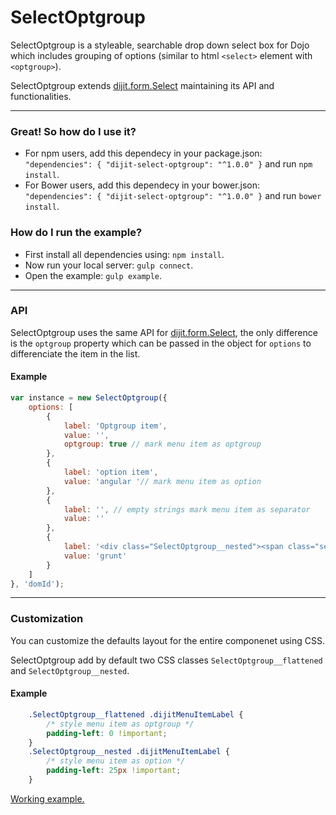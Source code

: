 ﻿# SelectOptgroup

SelectOptgroup is a styleable, searchable drop down select box for Dojo which includes grouping of options (similar to html `<select>` element with `<optgroup>`).

SelectOptgroup extends [dijit.form.Select](http://dojotoolkit.org/reference-guide/1.10/dijit/form/Select.html) maintaining its API and functionalities.


---

### Great! So how do I use it?
- For npm users, add this dependecy in your package.json: `"dependencies": { "dijit-select-optgroup": "^1.0.0" }` and run `npm install`.
- For Bower users, add this dependecy in your bower.json: `"dependencies": { "dijit-select-optgroup": "^1.0.0" }` and run `bower install`.

### How do I run the example?
- First install all dependencies using: `npm install`.
- Now run your local server: `gulp connect`.
- Open the example: `gulp example`.

---
### API
SelectOptgroup uses the same API for [dijit.form.Select](http://dojotoolkit.org/api/?qs=1.10/dijit/form/Select), the only difference is the `optgroup` property which can be passed in the object for `options` to differenciate the item in the list.


#### Example

```javascript
var instance = new SelectOptgroup({
    options: [
        {
            label: 'Optgroup item',
            value: '',
            optgroup: true // mark menu item as optgroup
        },
        {
            label: 'option item',
            value: 'angular '// mark menu item as option
        },
        {
            label: '', // empty strings mark menu item as separator
            value: ''
        },
        {
            label: '<div class="SelectOptgroup__nested"><span class="select__icon">Grunt</span></div>', // html is allowed in a menu item
            value: 'grunt'
        }
    ]
}, 'domId');
```
---

### Customization
You can customize the defaults layout for the entire componenet using CSS.

SelectOptgroup add by default two CSS classes `SelectOptgroup__flattened` and `SelectOptgroup__nested`.

#### Example

```css
    .SelectOptgroup__flattened .dijitMenuItemLabel {
        /* style menu item as optgroup */
        padding-left: 0 !important;
    }
    .SelectOptgroup__nested .dijitMenuItemLabel {
        /* style menu item as option */
        padding-left: 25px !important;
    }
```

 [Working example.](example.html)
